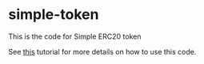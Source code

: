 # simple-token
This is the code for Simple ERC20 token

See [this]("https://steemit.com/ethereum/@maxnachamkin/how-to-create-your-own-ethereum-token-in-an-hour-erc20-verified") tutorial for more details on how to use this code.

